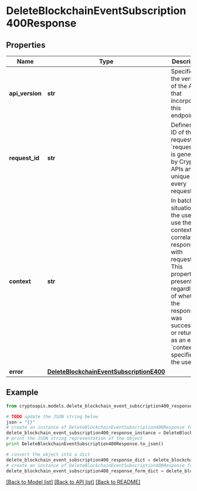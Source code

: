 # DeleteBlockchainEventSubscription400Response


## Properties
Name | Type | Description | Notes
------------ | ------------- | ------------- | -------------
**api_version** | **str** | Specifies the version of the API that incorporates this endpoint. | 
**request_id** | **str** | Defines the ID of the request. The &#x60;requestId&#x60; is generated by Crypto APIs and it&#39;s unique for every request. | 
**context** | **str** | In batch situations the user can use the context to correlate responses with requests. This property is present regardless of whether the response was successful or returned as an error. &#x60;context&#x60; is specified by the user. | [optional] 
**error** | [**DeleteBlockchainEventSubscriptionE400**](DeleteBlockchainEventSubscriptionE400.md) |  | 

## Example

```python
from cryptoapis.models.delete_blockchain_event_subscription400_response import DeleteBlockchainEventSubscription400Response

# TODO update the JSON string below
json = "{}"
# create an instance of DeleteBlockchainEventSubscription400Response from a JSON string
delete_blockchain_event_subscription400_response_instance = DeleteBlockchainEventSubscription400Response.from_json(json)
# print the JSON string representation of the object
print DeleteBlockchainEventSubscription400Response.to_json()

# convert the object into a dict
delete_blockchain_event_subscription400_response_dict = delete_blockchain_event_subscription400_response_instance.to_dict()
# create an instance of DeleteBlockchainEventSubscription400Response from a dict
delete_blockchain_event_subscription400_response_form_dict = delete_blockchain_event_subscription400_response.from_dict(delete_blockchain_event_subscription400_response_dict)
```
[[Back to Model list]](../README.md#documentation-for-models) [[Back to API list]](../README.md#documentation-for-api-endpoints) [[Back to README]](../README.md)


